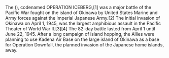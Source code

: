 The (), codenamed OPERATION ICEBERG,[1] was a major battle of the Pacific War fought on the island of Okinawa by United States Marine and Army forces against the Imperial Japanese Army.[2] The initial invasion of Okinawa on April 1, 1945, was the largest amphibious assault in the Pacific Theater of World War II.[3][4] The 82-day battle lasted from April 1 until June 22, 1945. After a long campaign of island hopping, the Allies were planning to use Kadena Air Base on the large island of Okinawa as a base for Operation Downfall, the planned invasion of the Japanese home islands, away.
